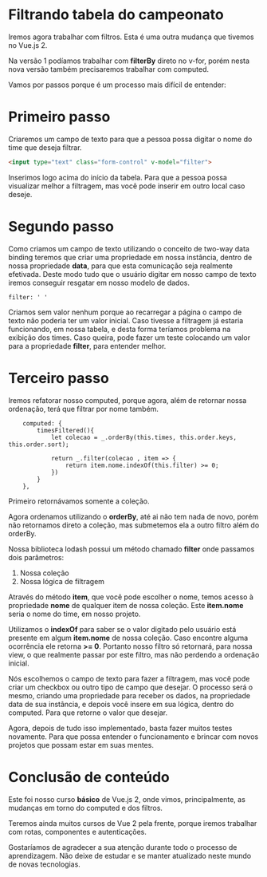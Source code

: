 # Filtrando tabela do campeonato

Iremos agora trabalhar com filtros. Esta é uma outra mudança que tivemos no Vue.js 2.

Na versão 1 podíamos trabalhar com **filterBy** direto no v-for, porém nesta nova versão também precisaremos trabalhar com computed.

Vamos por passos porque é um processo mais difícil de entender:

# Primeiro passo

Criaremos um campo de texto para que a pessoa possa digitar o nome do time que deseja filtrar.

```html
<input type="text" class="form-control" v-model="filter">
```

Inserimos logo acima do início da tabela. Para que a pessoa possa visualizar melhor a filtragem, mas você pode inserir em outro local caso deseje.

# Segundo passo

Como criamos um campo de texto utilizando o conceito de two-way data binding teremos que criar uma propriedade em nossa instância, dentro de nossa propriedade **data**, para que esta comunicação seja realmente efetivada. Deste modo tudo que o usuário digitar em nosso campo de texto iremos conseguir resgatar em nosso modelo de dados.

```
filter: ' '
```

Criamos sem valor nenhum porque ao recarregar a página o campo de texto não poderia ter um valor inicial. Caso tivesse a filtragem já estaria funcionando, em nossa tabela, e desta forma teríamos problema na exibição dos times. Caso queira, pode fazer um teste colocando um valor para a propriedade **filter**, para entender melhor.

# Terceiro passo

Iremos refatorar nosso computed, porque agora, além de retornar nossa ordenação, terá que filtrar por nome também.

```
    computed: {
        timesFiltered(){
            let colecao = _.orderBy(this.times, this.order.keys, this.order.sort);

            return _.filter(colecao , item => {
                return item.nome.indexOf(this.filter) >= 0;
            })
        }
    },
```

Primeiro retornávamos somente a coleção.

Agora ordenamos utilizando o **orderBy**, até ai não tem nada de novo, porém não retornamos direto a coleção, mas submetemos ela a outro filtro além do orderBy.

Nossa biblioteca lodash possui um método chamado **filter** onde passamos dois parâmetros:

1. Nossa coleção
2. Nossa lógica de filtragem

Através do método **item**, que você pode escolher o nome, temos acesso à propriedade **nome** de qualquer item de nossa coleção. Este **item.nome** seria o nome do time, em nosso projeto.

Utilizamos o **indexOf** para saber se o valor digitado pelo usuário está presente em algum **item.nome** de nossa coleção. Caso encontre alguma ocorrência ele retorna **>= 0**. Portanto nosso filtro só retornará, para nossa view, o que realmente passar por este filtro, mas não perdendo a ordenação inicial.

Nós escolhemos o campo de texto para fazer a filtragem, mas você pode criar um checkbox ou outro tipo de campo que desejar. O processo será o mesmo, criando uma propriedade para receber os dados, na propriedade data de sua instância, e depois você insere em sua lógica, dentro do computed. Para que retorne o valor que desejar.

Agora, depois de tudo isso implementado, basta fazer muitos testes novamente. Para que possa entender o funcionamento e brincar com novos projetos que possam estar em suas mentes.

# Conclusão de conteúdo

Este foi nosso curso **básico** de Vue.js 2, onde vimos, principalmente, as mudanças em torno do computed e dos filtros.

Teremos ainda muitos cursos de Vue 2 pela frente, porque iremos trabalhar com rotas, componentes e autenticações.

Gostaríamos de agradecer a sua atenção durante todo o processo de aprendizagem. Não deixe de estudar e se manter atualizado neste mundo de novas tecnologias.